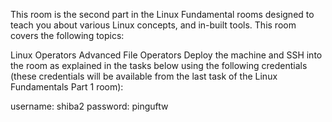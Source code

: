This room is the second part in the Linux Fundamental rooms designed to teach you about various Linux concepts, and in-built tools. This room covers the following topics:

Linux Operators
Advanced File Operators
Deploy the machine and SSH into the room as explained in the tasks below using the following credentials (these credentials will be available from the last task of the Linux Fundamentals Part 1 room):

username: shiba2
password: pinguftw